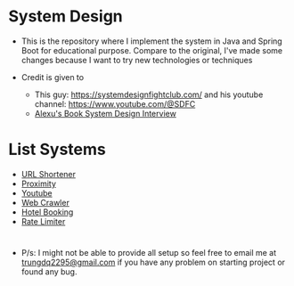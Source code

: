 # System Design
* This is the repository where I implement the system in Java and Spring Boot for educational purpose. Compare to the original, I've made some changes because I want to try new technologies or techniques

* Credit is given to 
  * This guy: https://systemdesignfightclub.com/ and his youtube channel: https://www.youtube.com/@SDFC 
  * [Alexu's Book System Design Interview](https://www.amazon.com/System-Design-Interview-insiders-Second/dp/B08CMF2CQF)

# List Systems
* [URL Shortener](https://github.com/trungdq2295/system-design/tree/main/url-shortener-system)
* [Proximity](https://github.com/trungdq2295/system-design/tree/main/proximity-system)
* [Youtube](https://github.com/trungdq2295/system-design/tree/main/youtube-system)
* [Web Crawler](https://github.com/trungdq2295/system-design/tree/main/web-crawler)
* [Hotel Booking](https://github.com/trungdq2295/system-design/tree/main/hotel-booking)
* [Rate Limiter](https://github.com/trungdq2295/system-design/tree/main/rate-limiter)
  
#
* P/s: I might not be able to provide all setup so feel free to email me at trungdq2295@gmail.com if you have any problem on starting project or found any bug.
